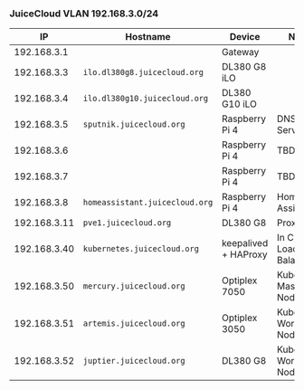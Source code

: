 ### JuiceCloud VLAN 192.168.3.0/24
| IP | Hostname |Device | Notes |
|----|----------|-------|-------|
| 192.168.3.1 | | Gateway | |
| 192.168.3.3 | `ilo.dl380g8.juicecloud.org`| DL380 G8 iLO | |
| 192.168.3.4 | `ilo.dl380g10.juicecloud.org`| DL380 G10 iLO | |
| 192.168.3.5 | `sputnik.juicecloud.org` | Raspberry Pi 4 | DNS Server |
| 192.168.3.6 | | Raspberry Pi 4 | TBD |
| 192.168.3.7 | | Raspberry Pi 4 | TBD |
| 192.168.3.8 | `homeassistant.juicecloud.org` | Raspberry Pi 4 | Home Assistant
| 192.168.3.11 | `pve1.juicecloud.org` | DL380 G8  | Proxmox |
| 192.168.3.40 | `kubernetes.juicecloud.org` | keepalived + HAProxy | In Cluster Load Balancer |
| 192.168.3.50 | `mercury.juicecloud.org` | Optiplex 7050 | Kubernetes Master Node |
| 192.168.3.51 | `artemis.juicecloud.org` | Optiplex 3050 | Kubernetes Worker Node | 
| 192.168.3.52 | `juptier.juicecloud.org` | DL380 G8 | Kubernetes Worker Node VM |

